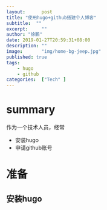 ```yaml
---
layout:      post
title: "使用hugo+github搭建个人博客"
subtitle:  ""
excerpt:     ""
author: "徐鹏"
date: 2019-01-27T20:59:31+08:00
description: ""
image:       "img/home-bg-jeep.jpg"
published: true 
tags: 
    - hugo
    - github
categories:  ["Tech" ]
---
```

# summary
作为一个技术人员，经常
- 安装hugo
- 申请github账号
# 准备
## 安装hugo
```$xslt

```

